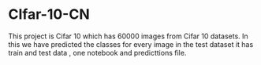 # CIfar-10-CN
This project is Cifar 10 which has 60000 images from Cifar 10 datasets.
In this we have predicted the classes for every image in the test dataset
it has train and test data , one notebook and predicttions file.
